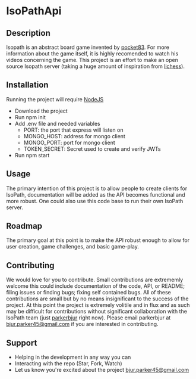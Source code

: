 # IsoPathApi
## Description
Isopath is an abstract board game invented by [pocket83](https://www.youtube.com/user/pocket83). For more information about the game itself, it is highly recomended to watch his videos concerning the game. This project is an effort to make an open source Isopath server (taking a huge amount of inspiration from [lichess](https://github.com/ornicar/lila)). 

## Installation
Running the project will require [NodeJS](https://nodejs.org/)
- Download the project
- Run npm init
- Add .env file and needed variables
  - PORT: the port that express will listen on
  - MONGO_HOST: address for mongo client
  - MONGO_PORT: port for mongo client
  - TOKEN_SECRET: Secret used to create and verify JWTs
- Run npm start

## Usage
The primary intention of this project is to allow people to create clients for IsoPath, documentation will be added as the API becomes functional and more robust. One could also use this code base to run their own IsoPath server. 

## Roadmap
The primary goal at this point is to make the API robust enough to allow for user creation, game challenges, and basic game-play. 

## Contributing
We would love for you to contribute. Small contributions are extrememly welcome this could include documentation of the code, API, or README; filing issues or finding bugs; fixing self contained bugs. All of these contributions are small but by no means insignificant to the success of the project. At this point the project is extremely volitile and in flux and as such may be difficult for contributions without significant collaboration with the IsoPath team (just [parkerbjur](https://github.com/parkerbjur) right now). Please email parkerbjur at bjur.parker45@gmail.com if you are interested in contributing.

## Support
- Helping in the development in any way you can
- Interacting with the repo (Star, Fork, Watch)
- Let us know you're excited about the project bjur.parker45@gmail.com
